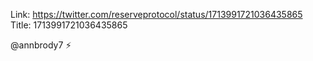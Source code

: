 Link:  https://twitter.com/reserveprotocol/status/1713991721036435865
Title: 1713991721036435865

@annbrody7 ⚡️